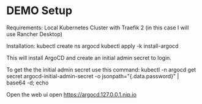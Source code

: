 # DEMO Setup

Requirements: Local Kubernetes Cluster with Traefik 2 (in this case I will use Rancher Desktop)

Installation:
kubectl create ns argocd
kubectl apply -k install-argocd

This will install ArgoCD and create an initial admin secret to login.

To get the the initial admin secret use this command:
kubectl -n argocd get secret argocd-initial-admin-secret -o jsonpath="{.data.password}" | base64 -d; echo

Open the web ui
open https://argocd.127.0.0.1.nip.io